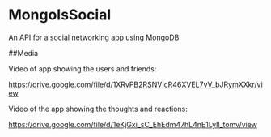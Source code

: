 # MongoIsSocial
An API for a social networking app using MongoDB



##Media

Video of app showing the users and friends:

https://drive.google.com/file/d/1XRvPB2RSNVIcR46XVEL7vV_bJRymXXkr/view

Video of the app showing the thoughts and reactions:

https://drive.google.com/file/d/1eKjGxi_sC_EhEdm47hL4nE1LyIl_tomv/view
